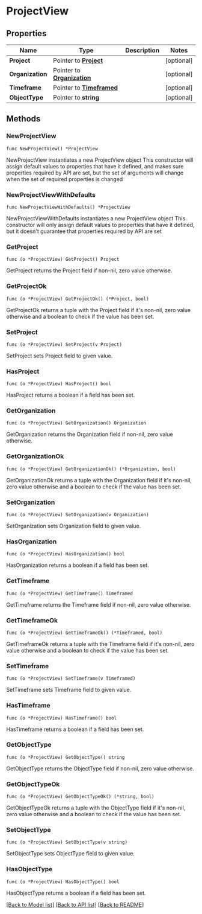 # ProjectView

## Properties

Name | Type | Description | Notes
------------ | ------------- | ------------- | -------------
**Project** | Pointer to [**Project**](Project.md) |  | [optional] 
**Organization** | Pointer to [**Organization**](Organization.md) |  | [optional] 
**Timeframe** | Pointer to [**Timeframed**](Timeframed.md) |  | [optional] 
**ObjectType** | Pointer to **string** |  | [optional] 

## Methods

### NewProjectView

`func NewProjectView() *ProjectView`

NewProjectView instantiates a new ProjectView object
This constructor will assign default values to properties that have it defined,
and makes sure properties required by API are set, but the set of arguments
will change when the set of required properties is changed

### NewProjectViewWithDefaults

`func NewProjectViewWithDefaults() *ProjectView`

NewProjectViewWithDefaults instantiates a new ProjectView object
This constructor will only assign default values to properties that have it defined,
but it doesn't guarantee that properties required by API are set

### GetProject

`func (o *ProjectView) GetProject() Project`

GetProject returns the Project field if non-nil, zero value otherwise.

### GetProjectOk

`func (o *ProjectView) GetProjectOk() (*Project, bool)`

GetProjectOk returns a tuple with the Project field if it's non-nil, zero value otherwise
and a boolean to check if the value has been set.

### SetProject

`func (o *ProjectView) SetProject(v Project)`

SetProject sets Project field to given value.

### HasProject

`func (o *ProjectView) HasProject() bool`

HasProject returns a boolean if a field has been set.

### GetOrganization

`func (o *ProjectView) GetOrganization() Organization`

GetOrganization returns the Organization field if non-nil, zero value otherwise.

### GetOrganizationOk

`func (o *ProjectView) GetOrganizationOk() (*Organization, bool)`

GetOrganizationOk returns a tuple with the Organization field if it's non-nil, zero value otherwise
and a boolean to check if the value has been set.

### SetOrganization

`func (o *ProjectView) SetOrganization(v Organization)`

SetOrganization sets Organization field to given value.

### HasOrganization

`func (o *ProjectView) HasOrganization() bool`

HasOrganization returns a boolean if a field has been set.

### GetTimeframe

`func (o *ProjectView) GetTimeframe() Timeframed`

GetTimeframe returns the Timeframe field if non-nil, zero value otherwise.

### GetTimeframeOk

`func (o *ProjectView) GetTimeframeOk() (*Timeframed, bool)`

GetTimeframeOk returns a tuple with the Timeframe field if it's non-nil, zero value otherwise
and a boolean to check if the value has been set.

### SetTimeframe

`func (o *ProjectView) SetTimeframe(v Timeframed)`

SetTimeframe sets Timeframe field to given value.

### HasTimeframe

`func (o *ProjectView) HasTimeframe() bool`

HasTimeframe returns a boolean if a field has been set.

### GetObjectType

`func (o *ProjectView) GetObjectType() string`

GetObjectType returns the ObjectType field if non-nil, zero value otherwise.

### GetObjectTypeOk

`func (o *ProjectView) GetObjectTypeOk() (*string, bool)`

GetObjectTypeOk returns a tuple with the ObjectType field if it's non-nil, zero value otherwise
and a boolean to check if the value has been set.

### SetObjectType

`func (o *ProjectView) SetObjectType(v string)`

SetObjectType sets ObjectType field to given value.

### HasObjectType

`func (o *ProjectView) HasObjectType() bool`

HasObjectType returns a boolean if a field has been set.


[[Back to Model list]](../README.md#documentation-for-models) [[Back to API list]](../README.md#documentation-for-api-endpoints) [[Back to README]](../README.md)


